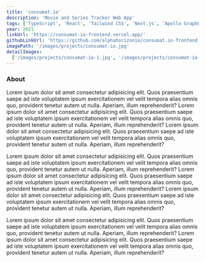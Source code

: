 ```yaml
---
title: 'consumat.io'
description: 'Movie and Series Tracker Web App'
tags: ['TypeScript', 'React', 'Tailwind CSS', 'Next.js', 'Apollo GraphQL']
year: 2021
linkUrl: 'https://consumat-io-frontend.vercel.app/'
githubLinkUrl: 'https://github.com/alphahorizonio/consumat.io-frontend'
imagePath: '/images/projects/consumat-io.jpg'
detailImages:
  ['/images/projects/consumat-io-1.jpg', '/images/projects/consumat-io-2.jpg']
---
```


### About

Lorem ipsum dolor sit amet consectetur adipisicing elit. Quos praesentium saepe ad iste voluptatem ipsum exercitationem vel velit tempora alias omnis quo, provident tenetur autem ut nulla. Aperiam, illum reprehenderit? Lorem ipsum dolor sit amet consectetur adipisicing elit. Quos praesentium saepe ad iste voluptatem ipsum exercitationem vel velit tempora alias omnis quo, provident tenetur autem ut nulla. Aperiam, illum reprehenderit? Lorem ipsum dolor sit amet consectetur adipisicing elit. Quos praesentium saepe ad iste voluptatem ipsum exercitationem vel velit tempora alias omnis quo, provident tenetur autem ut nulla. Aperiam, illum reprehenderit?

Lorem ipsum dolor sit amet consectetur adipisicing elit. Quos praesentium saepe ad iste voluptatem ipsum exercitationem vel velit tempora alias omnis quo, provident tenetur autem ut nulla. Aperiam, illum reprehenderit? Lorem ipsum dolor sit amet consectetur adipisicing elit. Quos praesentium saepe ad iste voluptatem ipsum exercitationem vel velit tempora alias omnis quo, provident tenetur autem ut nulla. Aperiam, illum reprehenderit? Lorem ipsum dolor sit amet consectetur adipisicing elit. Quos praesentium saepe ad iste voluptatem ipsum exercitationem vel velit tempora alias omnis quo, provident tenetur autem ut nulla. Aperiam, illum reprehenderit?

Lorem ipsum dolor sit amet consectetur adipisicing elit. Quos praesentium saepe ad iste voluptatem ipsum exercitationem vel velit tempora alias omnis quo, provident tenetur autem ut nulla. Aperiam, illum reprehenderit? Lorem ipsum dolor sit amet consectetur adipisicing elit. Quos praesentium saepe ad iste voluptatem ipsum exercitationem vel velit tempora alias omnis quo, provident tenetur autem ut nulla. Aperiam, illum reprehenderit?
